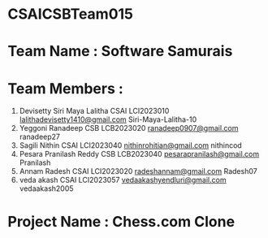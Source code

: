# CSAICSBTeam015
# Team Name : Software Samurais
# Team Members : 
1. Devisetty Siri Maya Lalitha CSAI LCI2023010 lalithadevisetty1410@gmail.com Siri-Maya-Lalitha-10
2. Yeggoni Ranadeep CSB LCB2023020 ranadeep0907@gmail.com ranadeep27
3. Sagili Nithin CSAI LCI2023040 nithinrohitian@gmail.com nithincod
4. Pesara Pranilash Reddy CSB LCB2023040 pesarapranilash@gmail.com Pranilash
5. Annam Radesh CSAI LCI2023020 radeshannam@gmail.com Radesh07
6. veda akash CSAI LCI2023057 vedaakashyendluri@gmail.com vedaakash2005

# Project Name : Chess.com Clone

